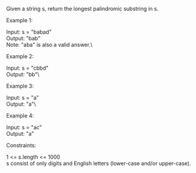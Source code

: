 Given a string s, return the longest palindromic substring in s.

 
Example 1:

Input: s = "babad"\
Output: "bab"\
Note: "aba" is also a valid answer.\

Example 2:

Input: s = "cbbd"\
Output: "bb"\

Example 3:

Input: s = "a"\
Output: "a"\

Example 4:

Input: s = "ac"\
Output: "a"
 

Constraints:

1 <= s.length <= 1000\
s consist of only digits and English letters (lower-case and/or upper-case).
